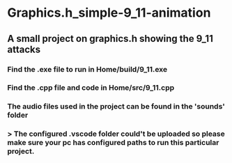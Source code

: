 # Graphics.h_simple-9_11-animation
## A small project on graphics.h  showing the 9_11 attacks

### Find the .exe file to run in Home/build/9_11.exe
### Find the .cpp file and code in Home/src/9_11.cpp
### The audio files used in the project can be found in the 'sounds' folder 
### > The configured .vscode folder could't be uploaded so please make sure your pc has configured paths to run this particular project.
